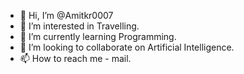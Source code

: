 - 👋 Hi, I’m @Amitkr0007
- 👀 I’m interested in Travelling.
- 🌱 I’m currently learning Programming.
- 💞️ I’m looking to collaborate on Artificial Intelligence.
- 📫 How to reach me - mail.

<!---
Amitkr0007/Amitkr0007 is a ✨ special ✨ repository because its `README.md` (this file) appears on your GitHub profile.
You can click the Preview link to take a look at your changes.
--->
